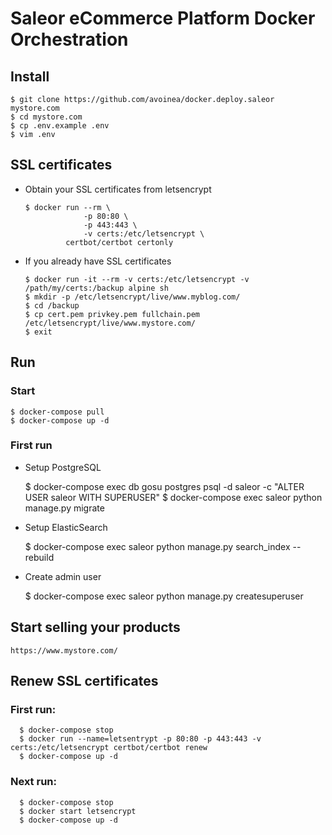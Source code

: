 # Saleor eCommerce Platform Docker Orchestration

## Install

    $ git clone https://github.com/avoinea/docker.deploy.saleor mystore.com
    $ cd mystore.com
    $ cp .env.example .env
    $ vim .env

## SSL certificates

* Obtain your SSL certificates from letsencrypt

      $ docker run --rm \
                   -p 80:80 \
                   -p 443:443 \
                   -v certs:/etc/letsencrypt \
               certbot/certbot certonly

* If you already have SSL certificates

      $ docker run -it --rm -v certs:/etc/letsencrypt -v /path/my/certs:/backup alpine sh
      $ mkdir -p /etc/letsencrypt/live/www.myblog.com/
      $ cd /backup
      $ cp cert.pem privkey.pem fullchain.pem /etc/letsencrypt/live/www.mystore.com/
      $ exit

## Run

### Start

    $ docker-compose pull
    $ docker-compose up -d

### First run

* Setup PostgreSQL

    $ docker-compose exec db gosu postgres psql -d saleor -c "ALTER USER saleor WITH SUPERUSER"
    $ docker-compose exec saleor python manage.py migrate

* Setup ElasticSearch

    $ docker-compose exec saleor python manage.py search_index --rebuild

* Create admin user

    $ docker-compose exec saleor python manage.py createsuperuser

## Start selling your products

    https://www.mystore.com/

## Renew SSL certificates

### First run:

      $ docker-compose stop
      $ docker run --name=letsentrypt -p 80:80 -p 443:443 -v certs:/etc/letsencrypt certbot/certbot renew
      $ docker-compose up -d

### Next run:

      $ docker-compose stop
      $ docker start letsencrypt
      $ docker-compose up -d

